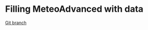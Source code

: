 # Filling MeteoAdvanced with data 


[Git branch](https://github.com/codiku/react-native-meteo/tree/012-EN-meteo-advanced-data)